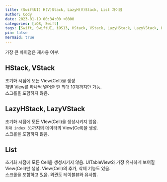```yaml
---
title: (SwiftUI) H(V)Stack, LazyH(V)Stack, List 차이점
author: Cody
date: 2023-01-19 00:34:00 +0800
categories: [iOS, Swift]
tags: [Swift, SwiftUI, iOS13, HStack, VStack, LazyHStack, LazyVStack, List]
pin: false
mermaid: true
---
```


가장 큰 차이점은 재사용 여부.

## HStack, VStack
초기화 시점에 모든 View(Cell)을 생성  
개별 View를 하나씩 넣어줄 땐 최대 10개까지만 가능.  
스크롤을 포함하지 않음.

## LazyHStack, LazyVStack
초기화 시점에 모든 VIew(Cell)을 생성시키지 않음.  
`최대 index 31`까지의 데이터의 View(Cell)을 생성.  
스크롤을 포함하지 않음.

## List
초기화 시점에 모든 Cell을 생성시키지 않음. UITableView와 가장 유사하게 보여질 View(Cell)만 생성. View(Cell)의 추가, 삭제 기능도 있음.  
스크롤을 포함하고 있음. 외관도 테이블뷰와 유사함.